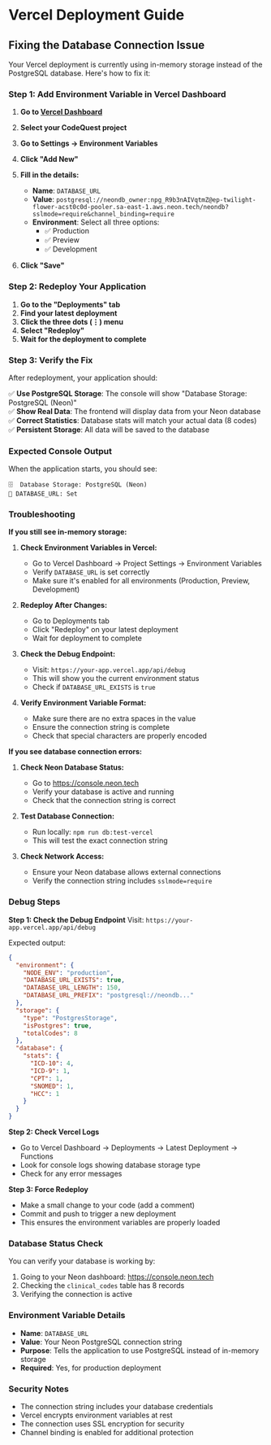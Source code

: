 # Vercel Deployment Guide

## Fixing the Database Connection Issue

Your Vercel deployment is currently using in-memory storage instead of the PostgreSQL database. Here's how to fix it:

### Step 1: Add Environment Variable in Vercel Dashboard

1. **Go to [Vercel Dashboard](https://vercel.com/dashboard)**
2. **Select your CodeQuest project**
3. **Go to Settings → Environment Variables**
4. **Click "Add New"**
5. **Fill in the details:**
   - **Name**: `DATABASE_URL`
   - **Value**: `postgresql://neondb_owner:npg_R9b3nAIVqtmZ@ep-twilight-flower-acst0c0d-pooler.sa-east-1.aws.neon.tech/neondb?sslmode=require&channel_binding=require`
   - **Environment**: Select all three options:
     - ✅ Production
     - ✅ Preview  
     - ✅ Development

6. **Click "Save"**

### Step 2: Redeploy Your Application

1. **Go to the "Deployments" tab**
2. **Find your latest deployment**
3. **Click the three dots (⋮) menu**
4. **Select "Redeploy"**
5. **Wait for the deployment to complete**

### Step 3: Verify the Fix

After redeployment, your application should:

✅ **Use PostgreSQL Storage**: The console will show "Database Storage: PostgreSQL (Neon)"  
✅ **Show Real Data**: The frontend will display data from your Neon database  
✅ **Correct Statistics**: Database stats will match your actual data (8 codes)  
✅ **Persistent Storage**: All data will be saved to the database  

### Expected Console Output

When the application starts, you should see:
```
🗄️  Database Storage: PostgreSQL (Neon)
🔗 DATABASE_URL: Set
```

### Troubleshooting

**If you still see in-memory storage:**

1. **Check Environment Variables in Vercel:**
   - Go to Vercel Dashboard → Project Settings → Environment Variables
   - Verify `DATABASE_URL` is set correctly
   - Make sure it's enabled for all environments (Production, Preview, Development)

2. **Redeploy After Changes:**
   - Go to Deployments tab
   - Click "Redeploy" on your latest deployment
   - Wait for deployment to complete

3. **Check the Debug Endpoint:**
   - Visit: `https://your-app.vercel.app/api/debug`
   - This will show you the current environment status
   - Check if `DATABASE_URL_EXISTS` is `true`

4. **Verify Environment Variable Format:**
   - Make sure there are no extra spaces in the value
   - Ensure the connection string is complete
   - Check that special characters are properly encoded

**If you see database connection errors:**

1. **Check Neon Database Status:**
   - Go to https://console.neon.tech
   - Verify your database is active and running
   - Check that the connection string is correct

2. **Test Database Connection:**
   - Run locally: `npm run db:test-vercel`
   - This will test the exact connection string

3. **Check Network Access:**
   - Ensure your Neon database allows external connections
   - Verify the connection string includes `sslmode=require`

### Debug Steps

**Step 1: Check the Debug Endpoint**
Visit: `https://your-app.vercel.app/api/debug`

Expected output:
```json
{
  "environment": {
    "NODE_ENV": "production",
    "DATABASE_URL_EXISTS": true,
    "DATABASE_URL_LENGTH": 150,
    "DATABASE_URL_PREFIX": "postgresql://neondb..."
  },
  "storage": {
    "type": "PostgresStorage",
    "isPostgres": true,
    "totalCodes": 8
  },
  "database": {
    "stats": {
      "ICD-10": 4,
      "ICD-9": 1,
      "CPT": 1,
      "SNOMED": 1,
      "HCC": 1
    }
  }
}
```

**Step 2: Check Vercel Logs**
- Go to Vercel Dashboard → Deployments → Latest Deployment → Functions
- Look for console logs showing database storage type
- Check for any error messages

**Step 3: Force Redeploy**
- Make a small change to your code (add a comment)
- Commit and push to trigger a new deployment
- This ensures the environment variables are properly loaded

### Database Status Check

You can verify your database is working by:
1. Going to your Neon dashboard: https://console.neon.tech
2. Checking the `clinical_codes` table has 8 records
3. Verifying the connection is active

### Environment Variable Details

- **Name**: `DATABASE_URL`
- **Value**: Your Neon PostgreSQL connection string
- **Purpose**: Tells the application to use PostgreSQL instead of in-memory storage
- **Required**: Yes, for production deployment

### Security Notes

- The connection string includes your database credentials
- Vercel encrypts environment variables at rest
- The connection uses SSL encryption for security
- Channel binding is enabled for additional protection

